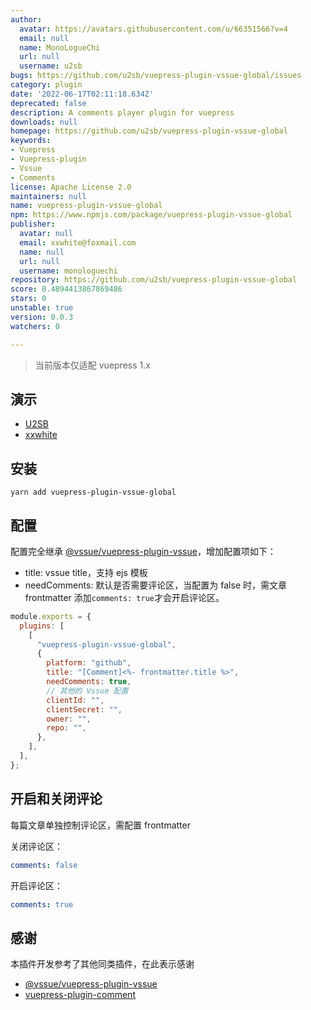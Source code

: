 ```yaml
---
author:
  avatar: https://avatars.githubusercontent.com/u/66351566?v=4
  email: null
  name: MonoLogueChi
  url: null
  username: u2sb
bugs: https://github.com/u2sb/vuepress-plugin-vssue-global/issues
category: plugin
date: '2022-06-17T02:11:18.634Z'
deprecated: false
description: A comments player plugin for vuepress
downloads: null
homepage: https://github.com/u2sb/vuepress-plugin-vssue-global
keywords:
- Vuepress
- Vuepress-plugin
- Vssue
- Comments
license: Apache License 2.0
maintainers: null
name: vuepress-plugin-vssue-global
npm: https://www.npmjs.com/package/vuepress-plugin-vssue-global
publisher:
  avatar: null
  email: xxwhite@foxmail.com
  name: null
  url: null
  username: monologuechi
repository: https://github.com/u2sb/vuepress-plugin-vssue-global
score: 0.4894413867869486
stars: 0
unstable: true
version: 0.0.3
watchers: 0

---
```


> 当前版本仅适配 vuepress 1.x

## 演示

- [U2SB](https://github.com/u2sb/www.u2sb.com)
- [xxwhite](https://github.com/MonoLogueChi/blog.xxwhite.com)

## 安装

```
yarn add vuepress-plugin-vssue-global
```

## 配置

配置完全继承 [@vssue/vuepress-plugin-vssue](https://vssue.js.org/zh/guide/vuepress.html)，增加配置项如下：

- title: vssue title，支持 ejs 模板
- needComments: 默认是否需要评论区，当配置为 false 时，需文章 frontmatter 添加`comments: true`才会开启评论区。

```js
module.exports = {
  plugins: [
    [
      "vuepress-plugin-vssue-global",
      {
        platform: "github",
        title: "[Comment]<%- frontmatter.title %>",
        needComments: true,
        // 其他的 Vssue 配置
        clientId: "",
        clientSecret: "",
        owner: "",
        repo: "",
      },
    ],
  ],
};
```

## 开启和关闭评论

每篇文章单独控制评论区，需配置 frontmatter

关闭评论区：

```yml
comments: false
```

开启评论区：

```yml
comments: true
```

## 感谢

本插件开发参考了其他同类插件，在此表示感谢

- [@vssue/vuepress-plugin-vssue](https://vssue.js.org/zh/guide/vuepress.html)
- [vuepress-plugin-comment](https://github.com/dongyuanxin/vuepress-plugin-comment)
